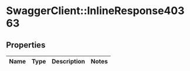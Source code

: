 # SwaggerClient::InlineResponse40363

## Properties
Name | Type | Description | Notes
------------ | ------------- | ------------- | -------------

